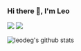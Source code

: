### Hi there 👋, I'm Leo 

[![](https://img.shields.io/badge/-@leodeg-%23181717?style=flat-square&logo=github)](https://github.com/leodeg)
[![](https://img.shields.io/badge/-Valery%20Degtyarev-blue?style=flat-square&logo=Linkedin&logoColor=white&link=https://www.linkedin.com/in/leodeg/)](https://www.linkedin.com/in/leodeg/)

![leodeg's github stats](https://github-readme-stats.vercel.app/api?username=leodeg&show_icons=true&theme=dracula)
